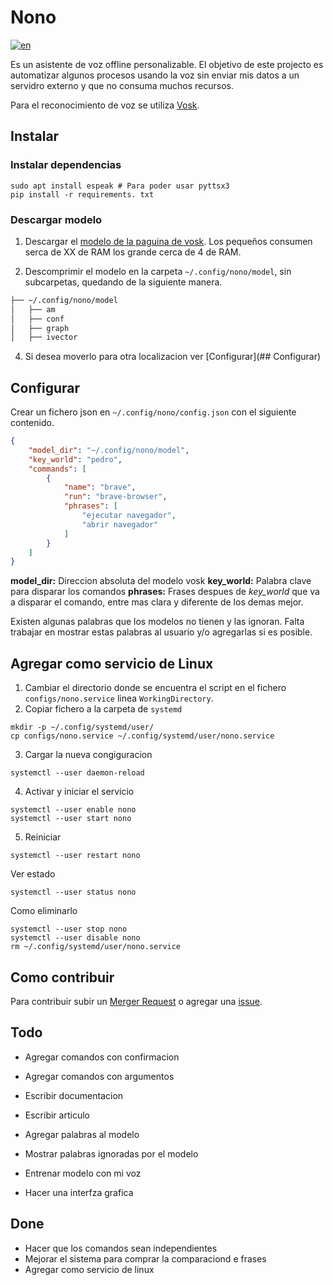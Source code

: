 # Nono
[![en](https://img.shields.io/badge/lang-en-red.svg)](README.md)

Es un asistente de voz offline personalizable. 
El objetivo de este projecto es automatizar algunos procesos usando la voz sin enviar mis datos a un servidro externo y 
que no consuma muchos recursos.

Para el reconocimiento de voz se utiliza [Vosk](https://alphacephei.com/vosk/).

## Instalar 
### Instalar dependencias
```shell
sudo apt install espeak # Para poder usar pyttsx3
pip install -r requirements. txt 
```

### Descargar modelo 
1. Descargar el [modelo de la paguina de vosk](https://alphacephei.com/vosk/models).
Los pequeños consumen serca de XX de RAM los grande cerca de 4 de RAM.

2. Descomprimir el modelo en la carpeta `~/.config/nono/model`, sin subcarpetas, quedando de la siguiente manera.
```bash
├── ~/.config/nono/model
│   ├── am
│   ├── conf
│   ├── graph
│   ├── ivector
```

4. Si desea moverlo para otra localizacion ver [Configurar](## Configurar)

## Configurar
Crear un fichero json en `~/.config/nono/config.json` con el siguiente contenido.
```json
{
    "model_dir": "~/.config/nono/model",
    "key_world": "pedro",
    "commands": [
        {
            "name": "brave",
            "run": "brave-browser",
            "phrases": [
                "ejecutar navegador",
                "abrir navegador"
            ]
        }
    ]
}
```
**model_dir:** Direccion absoluta del modelo vosk
**key_world:** Palabra clave para disparar los comandos
**phrases:** Frases despues de *key_world* que va a disparar el comando, entre mas clara y diferente de los demas mejor.

Existen algunas palabras que los modelos no tienen y las ignoran. 
Falta trabajar en mostrar estas palabras al usuario y/o agregarlas si es posible.

## Agregar como servicio de Linux
1. Cambiar el directorio donde se encuentra el script en el fichero `configs/nono.service` linea `WorkingDirectory`.
2. Copiar fichero a la carpeta de `systemd`
```shell
mkdir -p ~/.config/systemd/user/
cp configs/nono.service ~/.config/systemd/user/nono.service
```
3. Cargar la nueva congiguracion
```shell
systemctl --user daemon-reload
```
4. Activar y iniciar el servicio 
```shell
systemctl --user enable nono
systemctl --user start nono
```

5. Reiniciar
```shell
systemctl --user restart nono
```

Ver estado 
```shell
systemctl --user status nono
```

Como eliminarlo
```shell
systemctl --user stop nono
systemctl --user disable nono
rm ~/.config/systemd/user/nono.service
```

## Como contribuir
Para contribuir subir un [Merger Request](https://gitlab.com/ruby232/nono/-/merge_requests) o agregar una [issue](https://gitlab.com/ruby232/nono/-/issues).


## Todo
- Agregar comandos con confirmacion
- Agregar comandos con argumentos
- Escribir documentacion
- Escribir articulo

- Agregar palabras al modelo
- Mostrar palabras ignoradas por el modelo
- Entrenar modelo con mi voz
- Hacer una interfza grafica

## Done
- Hacer que los comandos sean independientes
- Mejorar el sistema para comprar la comparaciond e frases
- Agregar como servicio de linux
